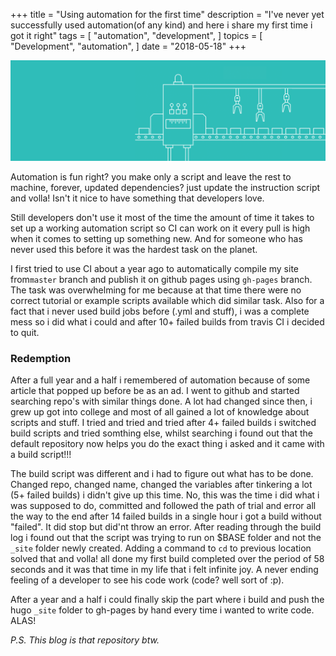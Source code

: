 +++
title = "Using automation for the first time"
description = "I've never yet successfully used automation(of any kind) and here i share my first time i got it right"
tags = [
    "automation",
    "development",
]
topics = [
    "Development",
    "automation",
]
date = "2018-05-18"
+++
  
![](images/automation-header.png)
  
Automation is fun right? you make only a script and leave the rest to machine, forever, updated dependencies? just update the instruction script and volla! Isn't it nice to have something that developers love.  
  
Still developers don't use it most of the time the amount of time it takes to set up a working automation script so CI can work on it every pull is high when it comes to setting up something new. And for someone who has never used this before it was the hardest task on the planet.

I first tried to use CI about a year ago to automatically compile my site from`master` branch and publish it on github pages using `gh-pages` branch. The task was overwhelming for me because at that time there were no correct tutorial or example scripts available which did similar task. Also for a fact that i never used build jobs before (.yml and stuff), i was a complete mess so i did what i could and after 10+ failed builds from travis CI i decided to quit.

### Redemption

After a full year and a half i remembered of automation because of some article that popped up before be as an ad. I went to github and started searching repo's with similar things done. A lot had changed since then, i grew up got into college and most of all gained a lot of knowledge about scripts and stuff. I tried and tried and tried after 4+ failed builds i switched build scripts and tried somthing else, whilst searching i found out that the default repository now helps you do the exact thing i asked and it came with a build script!!!

The build script was different and i had to figure out what has to be done. Changed repo, changed name, changed the variables after tinkering a lot (5+ failed builds) i didn't give up this time. No, this was the time i did what i was supposed to do, committed and followed the path of trial and error all the way to the end after 14 failed builds in a single hour i got a build without "failed". It did stop but did'nt  throw an error. After reading through the build log i found out that the script was trying to run on $BASE folder and not the `_site` folder newly created. Adding a command to `cd` to previous location solved that and volla! all done my first build completed over the period of 58 seconds and it was that time in my life that i felt infinite joy. A never ending feeling of a developer to see his code work (code? well sort of :p).

After a year and a half i could finally skip the part where i build and push the hugo `_site` folder to gh-pages by hand every time i wanted to write code. ALAS!

*P.S. This blog is that repository btw.*